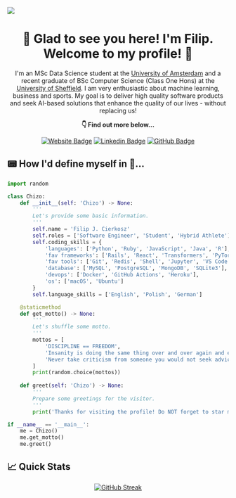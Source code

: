 ![](https://visitcount.itsvg.in/api?id=chizo4&label=Profile%20Views&color=12&icon=1&pretty=true)

<h1 align="center">
  🫡 Glad to see you here! I'm Filip. Welcome to my profile! 🤝
</h1>

<p align="center">
  I'm an MSc Data Science student at the <a href="https://www.uva.nl/">University of Amsterdam</a> and a recent graduate of BSc Computer Science (Class One Hons) at the <a href="https://www.sheffield.ac.uk/">University of Sheffield</a>. I am very enthusiastic about machine learning, business and sports. My goal is to deliver high quality software products and seek AI-based solutions that enhance the quality of our lives - without replacing us!
</p>

<p align="center">
   <b>👇 Find out more below...</b>
</p>

<!-- [![X Badge](https://img.shields.io/badge/X-000000?style=for-the-badge&logo=x&logoColor=white)](https://x.com/cierkoszfilip) -->
<div align="center">

  [![Website Badge](https://img.shields.io/badge/My_Website-3108d4?style=for-the-badge&logo=starship&logoColor=white)](https://filipcierkosz.com)
  [![Linkedin Badge](https://img.shields.io/badge/Linkedin-0077B5?style=for-the-badge&logo=linkedin&logoColor=white)](https://www.linkedin.com/in/filip-cierkosz/)
  [![GitHub Badge](https://img.shields.io/badge/GitHub-12100E?style=for-the-badge&logo=github&logoColor=white)](https://github.com/chizo4)

</div>

## 📟 How I'd define myself in 🐍...

```python
import random

class Chizo:
    def __init__(self: 'Chizo') -> None:
        '''
        Let's provide some basic information.
        '''
        self.name = 'Filip J. Cierkosz'
        self.roles = ['Software Engineer', 'Student', 'Hybrid Athlete']
        self.coding_skills = {
            'languages': ['Python', 'Ruby', 'JavaScript', 'Java', 'R'],
            'fav frameworks': ['Rails', 'React', 'Transformers', 'PyTorch', 'OpenCV'],
            'fav tools': ['Git', 'Redis', 'Shell', 'Jupyter', 'VS Code', 'Jira'],
            'database': ['MySQL', 'PostgreSQL', 'MongoDB', 'SQLite3'],
            'devops': ['Docker', 'GitHub Actions', 'Heroku'],
            'os': ['macOS', 'Ubuntu']
        }
        self.language_skills = ['English', 'Polish', 'German']

    @staticmethod
    def get_motto() -> None:
        '''
        Let's shuffle some motto.
        '''
        mottos = [
            'DISCIPLINE == FREEDOM',
            'Insanity is doing the same thing over and over again and expecting different results',
            'Never take criticism from someone you would not seek advice from'
        ]
        print(random.choice(mottos))
        
    def greet(self: 'Chizo') -> None:
        '''
        Prepare some greetings for the visitor.
        '''
        print('Thanks for visiting the profile! Do NOT forget to star my projects ;)')

if __name__ == '__main__':
    me = Chizo()
    me.get_motto()
    me.greet()
```

## 📈 Quick Stats

<div align="center">

  [![GitHub Streak](https://streak-stats.demolab.com?user=chizo4&theme=tokyonight-duo&date_format=j%20M%5B%20Y%5D&card_width=500)](https://git.io/streak-stats)

</div>

